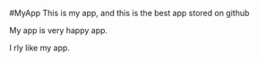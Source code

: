 #MyApp
This is my app, and this is the best app stored on github

My app is very happy app. 

I rly like my app.